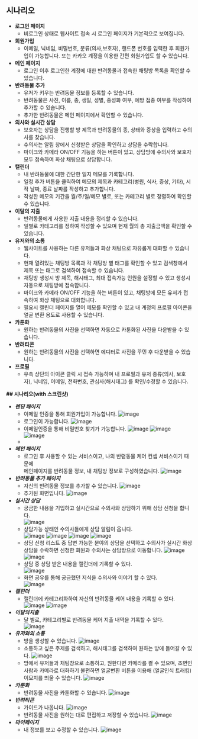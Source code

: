 ## 시나리오

- **로그인 페이지** <br>
    - 비로그인 상태로 웹사이트 접속 시 로그인 페이지가 기본적으로 보여집니다.
- **회원가입** <br>
    - 이메일, 닉네임, 비밀번호, 분류(의사,보호자), 핸드폰 번호를 입력한 후 회원가입이 가능합니다. 또는 카카오 계정을 이용한 간편 회원가입도 할 수 있습니다.
- **메인 페이지**<br>
    - 로그인 이후 로그인한 계정에 대한 반려동물과 접속한 채팅방 목록을 확인할 수 있습니다.
- **반려동물 추가** <br>
    - 유저가 키우는 반려동물 정보를 등록할 수 있습니다.
    - 반려동물은 사진, 이름, 종, 생일, 성별, 중성화 여부, 예방 접종 여부를 작성하여 추가할 수 있습니다.
    - 추가한 반려동물은 메인 페이지에서 확인할 수 있습니다.
- **의사와 실시간 상담**<br>
    - 보호자는 상담을 진행할 방 제목과 반려동물의 종, 상태와 증상을 입력하고 수의사를 찾습니다.
    - 수의사는 알림 창에서 신청받은 상담을 확인하고 상담을 수락합니다.
    - 마이크와 카메라 ON/OFF 기능을 하는 버튼이 있고, 상담방에 수의사와 보호자 모두 접속하여 화상 채팅으로 상담합니다.
- **캘린더** <br>
    - 내 반려동물에 대한 간단한 일지 메모를 기록합니다.
    - 일정 추가 버튼을 클릭하여 메모의 제목과 카테고리(병원, 식사, 증상, 기타), 시작 날짜, 종료 날짜를 작성하고 추가합니다.
    - 작성한 메모의 기간을 월/주/일/메모 별로, 또는 카테고리 별로 정렬하여 확인할 수 있습니다.
- **이달의 지출**<br>
    - 반려동물에게 사용한 지출 내용을 정리할 수 있습니다.
    - 일별로 카테고리를 정하여 작성할 수 있으며 현재 월의 총 지출금액을 확인할 수 있습니다.
- **유저와의 소통** <br>
    - 웹사이트를 사용하는 다른 유저들과 화상 채팅으로 자유롭게 대화할 수 있습니다.
    - 현재 열려있는 채팅방 목록과 각 채팅방 별 태그를 확인할 수 있고 검색창에서 제목 또는 태그로 검색하여 접속할 수 있습니다.
    - 채팅방 생성시 방 제목, 해시태그, 최대 접속가능 인원을 설정할 수 있고 생성시 자동으로 채팅방에 접속합니다.
    - 마이크와 카메라 ON/OFF 기능을 하는 버튼이 있고, 채팅방에 모든 유저가 접속하여 화상 채팅으로 대화합니다.
    - 필요시 캘린더 페이지를 열어 메모를 확인할 수 있고 내 계정의 프로필 아이콘을 얼굴 변환 용도로 사용할 수 있습니다.
- **카툰화** <br>
    - 원하는 반려동물의 사진을 선택하면 자동으로 카툰화된 사진을 다운받을 수 있습니다.
- **반려티콘** <br>
    - 원하는 반려동물의 사진을 선택하면 에디터로 사진을 꾸민 후 다운받을 수 있습니다.
- **프로필** <br>
    - 우측 상단의 아이콘 클릭 시 접속 가능하며 내 프로필과 유저 종류(의사, 보호자), 닉네임, 이메일, 전화번호, 관심사(해시태그) 를 확인/수정할 수 있습니다.

**## 시나리오(with 스크린샷)**

- ***렌딩 페이지*** 
    - 이메일 인증을 통해 회원가입이 가능합니다.
    ![image](/uploads/97609625524b74a598e66371f4a5e754/image.png)
    - 로그인이 가능합니다.
    ![image](/uploads/6bdb47c67eb217fe839e818a083fbc51/image.png)
    - 이메일인증을 통해 비밀번호 찾기가 가능합니다.
    ![image](/uploads/2567d24e9f9f14eef8569acec3112b7b/image.png)
    ![image](/uploads/b79a4662245794ba813c3d649562e7ea/image.png)
    ![image](/uploads/523d128a834c4ec6a50cf2ca9fa27851/image.png)
    - 
- ***메인 페이지*** 
    - 로그인 후 사용할 수 있는 서비스이고, 나의 반렫동물 케어 컨셉 서비스이기 때문에<br>
      메인페이지를 반려동물 정보, 내 채팅방 정보로 구성하였습니다.
      ![image](/uploads/6ad506d1aa9c4f7e2cf84e14f2d61416/image.png)
- ***반려동물 추가 페이지***
    - 자신의 반려동물 정보를 추가할 수 있습니다.
    ![image](/uploads/050cbc35381f6da841e8c5d945832390/image.png)
    - 추가된 화면입니다.
    ![image](/uploads/04a01fac57ebc44ecb0d51facb5bced5/image.png)
- ***실시간 상담***
    - 궁금한 내용을 기입하고 실시간으로 수의사와 상담하기 위해 상담 신청을 합니다.<br>
    ![image](/uploads/2c23692f11155959fa421b122ff13f9a/image.png)
    - 상담가능 상태인 수의사들에게 상담 알림이 옵니다.<br>
    ![image](/uploads/53f15001f3b2e179c4333f285142c8c7/image.png)
    ![image](/uploads/cf8d22017f3ed0999259ae22b47b2c6d/image.png)
    ![image](/uploads/c3bbdcd2e8c591ac27f1f05bcaf85df0/image.png)
    ![image](/uploads/d847b02ac88e557dc24122149e42a7c8/image.png)
     - 상담 신청 리스트 중 답변 가능한 분야의 상담을 선택하고 수의사가 실시간 화상 상담을 수락하면 신청한 회원과 수의사는 상담방으로 이동합니다.
    ![image](/uploads/7d3817ad4134111c0db51538e2506a3e/image.png)
    ![image](/uploads/f373a6363030e8ed2dd214988bcb7a5b/image.png)
    - 상담 중 상담 받은 내용을 캘린더에 기록할 수 있다.<br>
    ![image](/uploads/1f7e3106ec0d84bf53e499d0df3ee60a/image.png)
    - 화면 공유를 통해 궁금했던 지식을 수의사와 이야기 할 수 있다. <br>
    ![image](/uploads/168fd04b9373d24be9f1639798a6e425/image.png)
- ***캘린더***
    - 캘린더에 카테고리화하여 자신의 반려동물 케어 내용을 기록할 수 있다.<br>
    ![image](/uploads/616b7ddcb887247acab662f866526bdc/image.png)
    ![image](/uploads/e292d671ba8484f04b2fd99de2a89865/image.png)
- ***이달의지출***
    - 달 별로, 카테고리별로 반려동물 케어 지출 내역을 기록할 수 있다.<br>
    ![image](/uploads/4f28ae697e36931874dd101adf793222/image.png)
- ***유저와의 소통***
    - 방을 생성할 수 있습니다.
    ![image](/uploads/f1b38385779c400c4c3256b0ca732798/image.png)
    - 소통하고 싶은 주제를 검색하고, 해시태그를 검색하여 원하는 방에 들어갈 수 있다.
    ![image](/uploads/be6450e039b739d922252d79c0aa9608/image.png)
    - 방에서 유저들과 채팅창으로 소통하고, 원한다면 카메라를 켤 수 있으며, 초면인 사람과 카메라로 대화하기 불편하면 얼굴변환 버튼을 이용해 
      (얼굴인식 트래킹) 이모지를 띄울 수 있습니다.
    ![image](/uploads/8ff2a2e58f64e18a8d14ce8fa64025cc/image.png)
- ***카툰화***
    - 반려동물 사진을 카툰화할 수 있습니다.
    ![image](/uploads/1f4cf6be1e080bfc77d27c37057cd297/image.png)
- ***반려티콘***
    - 가이드가 나옵니다.
    ![image](/uploads/90506fefd42dc1f0f32d64ebc8363a91/image.png)
    - 반려동물 사진을 원하는 대로 편집하고 저장할 수 있습니다.
    ![image](/uploads/44e1bea286e61db50b3759ed18afe105/image.png)
- ***마이페이지***
    - 내 정보를 보고 수정할 수 있습니다.
    ![image](/uploads/8c22c9231b377da31c20bcfbb6b04b87/image.png)
    
